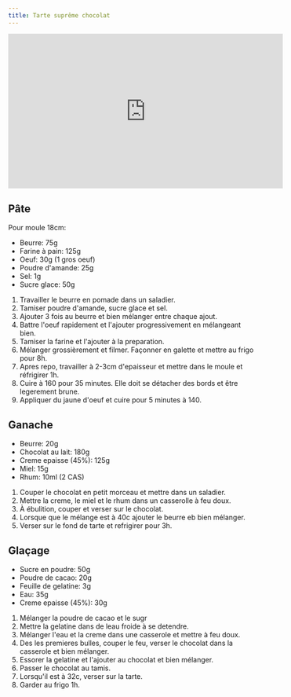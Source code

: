 ```yaml
---
title: Tarte suprême chocolat
---
```


<iframe width="560" height="315" src="https://www.youtube.com/embed/7TcCIcE1hr8?start=33" title="YouTube video player" frameborder="0" allow="accelerometer; autoplay; clipboard-write; encrypted-media; gyroscope; picture-in-picture" allowfullscreen></iframe>

## Pâte

Pour moule 18cm:

- Beurre: 75g
- Farine à pain: 125g
- Oeuf: 30g (1 gros oeuf)
- Poudre d'amande: 25g
- Sel: 1g
- Sucre glace: 50g

1. Travailler le beurre en pomade dans un saladier.
1. Tamiser poudre d'amande, sucre glace et sel.
1. Ajouter 3 fois au beurre et bien mélanger entre chaque ajout.
1. Battre l'oeuf rapidement et l'ajouter progressivement en mélangeant bien.
1. Tamiser la farine et l'ajouter à la preparation.
1. Mélanger grossièrement et filmer. Façonner en galette et mettre au frigo pour 8h.
1. Apres repo, travailler à 2-3cm d'epaisseur et mettre dans le moule et réfrigirer 1h.
1. Cuire à 160 pour 35 minutes. Elle doit se détacher des bords et être legerement brune.
1. Appliquer du jaune d'oeuf et cuire pour 5 minutes à 140.

## Ganache

- Beurre: 20g
- Chocolat au lait: 180g
- Creme epaisse (45%): 125g
- Miel: 15g
- Rhum: 10ml (2 CAS)

1. Couper le chocolat en petit morceau et mettre dans un saladier.
1. Mettre la creme, le miel et le rhum dans un casserolle à feu doux.
1. À ébulition, couper et verser sur le chocolat.
1. Lorsque que le mélange est à 40c ajouter le beurre eb bien mélanger.
1. Verser sur le fond de tarte et refrigirer pour 3h.

## Glaçage

- Sucre en poudre: 50g
- Poudre de cacao: 20g
- Feuille de gelatine: 3g
- Eau: 35g
- Creme epaisse (45%): 30g

1. Mélanger la poudre de cacao et le sugr
1. Mettre la gelatine dans de leau froide à se detendre.
1. Mélanger l'eau et la creme dans une casserole et mettre à feu doux.
1. Des les premieres bulles, couper le feu, verser le chocolat dans la casserole et bien mélanger.
1. Essorer la gelatine et l'ajouter au chocolat et bien mélanger.
1. Passer le chocolat au tamis.
1. Lorsqu'il est à 32c, verser sur la tarte.
1. Garder au frigo 1h.
